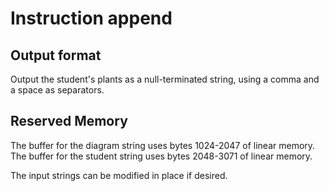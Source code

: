# Instruction append

## Output format

Output the student's plants as a null-terminated string, using a comma and a space as separators.

## Reserved Memory

The buffer for the diagram string uses bytes 1024-2047 of linear memory.
The buffer for the student string uses bytes 2048-3071 of linear memory.

The input strings can be modified in place if desired.
